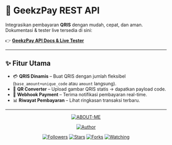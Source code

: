 # 🚀 GeekzPay REST API

Integrasikan pembayaran **QRIS** dengan mudah, cepat, dan aman.  
Dokumentasi & tester live tersedia di sini:

👉 **[GeekzPay API Docs & Live Tester](https://restapi.amgeekz.my.id/)**

---

## ✨ Fitur Utama

- 💳 **QRIS Dinamis** – Buat QRIS dengan jumlah fleksibel (`base_amount+unique_code` atau `amount` langsung).  
- 🔄 **QR Converter** – Upload gambar QRIS statis → dapatkan payload code.  
- 🔔 **Webhook Payment** – Terima notifikasi pembayaran real-time.  
- 📊 **Riwayat Pembayaran** – Lihat ringkasan transaksi terbaru.  

---

<p align="center">
<a href="#"><img title="ABOUT-ME" src="https://img.shields.io/badge/ABOUT ME-green?colorA=%23ff0000&colorB=%23017e40&style=for-the-badge"></a>
</p>
<p align="center">
<a href="https://github.com/amgeekz"><img title="Author" src="https://img.shields.io/badge/AUTHOR-AMGEEKZ-orange.svg?style=for-the-badge&logo=github"></a>
</p>
<p align="center">
<a href="https://github.com/amgeekz/followers"><img title="Followers" src="https://img.shields.io/github/followers/amgeekz?color=blue&style=flat-square"></a>
<a href="https://github.com/amgeekz/restapi-geekzpay/stargazers/"><img title="Stars" src="https://img.shields.io/github/stars/amgeekz/panel?color=red&style=flat-square"></a>
<a href="https://github.com/amgeekz/restapi-geekzpay/network/members"><img title="Forks" src="https://img.shields.io/github/forks/amgeekz/panel?color=red&style=flat-square"></a>
<a href="https://github.com/amgeekz/restapi-geekzpay/watchers"><img title="Watching" src="https://img.shields.io/github/watchers/amgeekz/panel?label=Watchers&color=blue&style=flat-square"></a>
</p>